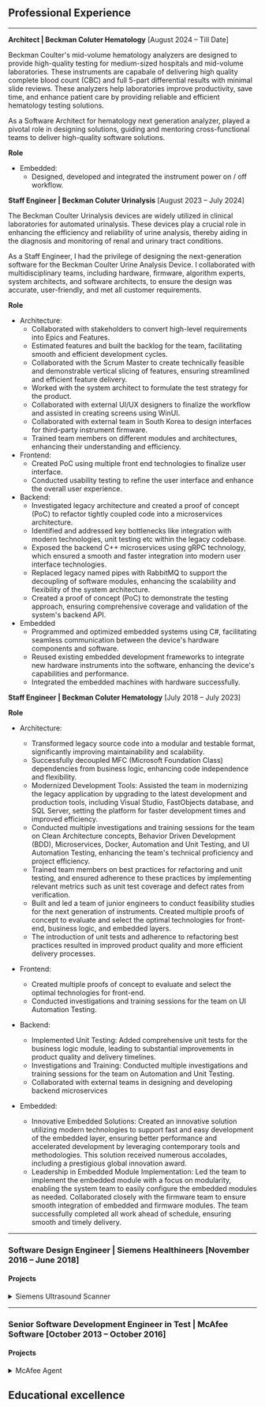 
## Professional Experience
---
**Architect | Beckman Coluter Hematology** [August 2024 – Till Date]

Beckman Coulter's mid-volume hematology analyzers are designed to provide high-quality testing for medium-sized hospitals and mid-volume laboratories. These instruments are capabale of delivering high quality complete blood count (CBC) and full 5-part differential results with minimal slide reviews. These analyzers help laboratories improve productivity, save time, and enhance patient care by providing reliable and efficient hematology testing solutions.

As a Software Architect for hematology next generation analyzer, played a pivotal role in designing solutions, guiding and mentoring cross-functional teams to deliver high-quality software solutions.

**Role**
 - Embedded:
   - Designed, developed and integrated the instrument power on / off workflow.

**Staff Engineer | Beckman Coluter Urinalysis** [August 2023 – July 2024]

The Beckman Coulter Urinalysis devices are widely utilized in clinical laboratories for automated urinalysis. These devices play a crucial role in enhancing the efficiency and reliability of urine analysis, thereby aiding in the diagnosis and monitoring of renal and urinary tract conditions.

As a Staff Engineer, I had the privilege of designing the next-generation software for the Beckman Coulter Urine Analysis Device. I collaborated with multidisciplinary teams, including hardware, firmware, algorithm experts, system architects, and software architects, to ensure the design was accurate, user-friendly, and met all customer requirements.

**Role**
  - Architecture:
    - Collaborated with stakeholders to convert high-level requirements into Epics and Features.
    - Estimated features and built the backlog for the team, facilitating smooth and efficient development cycles.
    - Collaborated with the Scrum Master to create technically feasible and demonstrable vertical slicing of features, ensuring streamlined and efficient feature delivery.
    - Worked with the system architect to formulate the test strategy for the product.
    - Collaborated with external UI/UX designers to finalize the workflow and assisted in creating screens using WinUI.
    - Collaborated with external team in South Korea to design interfaces for third-party instrument firmware.
    - Trained team members on different modules and architectures, enhancing their understanding and efficiency.    
  - Frontend:
    - Created PoC using multiple front end technologies to finalize user interface.
    - Conducted usability testing to refine the user interface and enhance the overall user experience.
  - Backend:
    - Investigated legacy architecture and created a proof of concept (PoC) to refactor tightly coupled code into a microservices architecture.
    - Identified and addressed key bottlenecks like integration with modern technologies, unit testing etc within the legacy codebase.
    - Exposed the backend C++ microservices using gRPC technology, which ensured a smooth and faster integration into modern user interface technologies.
    - Replaced legacy named pipes with RabbitMQ to support the decoupling of software modules, enhancing the scalability and flexibility of the system architecture.
    - Created a proof of concept (PoC) to demonstrate the testing approach, ensuring comprehensive coverage and validation of the system's backend API.
  - Embedded
    - Programmed and optimized embedded systems using C#, facilitating seamless communication between the device's hardware components and software.
    - Reused existing embedded development frameworks to integrate new hardware instruments into the software, enhancing the device's capabilities and performance.
    - Integrated the embedded machines with hardware successfully.

**Staff Engineer | Beckman Coluter Hematology** [July 2018 – July 2023]

**Role**
 - Architecture:
   - Transformed legacy source code into a modular and testable format, significantly improving maintainability and scalability.
   - Successfully decoupled MFC (Microsoft Foundation Class) dependencies from business logic, enhancing code independence and flexibility.
   - Modernized Development Tools: Assisted the team in modernizing the legacy application by upgrading to the latest development and production tools, including Visual Studio, FastObjects database, and SQL Server, setting the platform for faster development times and improved efficiency.
   - Conducted multiple investigations and training sessions for the team on Clean Architecture concepts, Behavior Driven Development (BDD), Microservices, Docker, Automation and Unit Testing, and UI Automation Testing, enhancing the team's technical proficiency and project efficiency.
   - Trained team members on best practices for refactoring and unit testing, and ensured adherence to these practices by implementing relevant metrics such as unit test coverage and defect rates from verification.
   - Built and led a team of junior engineers to conduct feasibility studies for the next generation of instruments. Created multiple proofs of concept to evaluate and select the optimal technologies for front-end, business logic, and embedded layers.
   - The introduction of unit tests and adherence to refactoring best practices resulted in improved product quality and more efficient delivery processes.

 - Frontend:
   - Created multiple proofs of concept to evaluate and select the optimal technologies for front-end.
   - Conducted investigations and training sessions for the team on UI Automation Testing.

 - Backend:
   - Implemented Unit Testing: Added comprehensive unit tests for the business logic module, leading to substantial improvements in product quality and delivery timelines.
   - Investigations and Training: Conducted multiple investigations and training sessions for the team on Automation and Unit Testing.
   - Collaborated with external teams in designing and developing backend microservices 

 - Embedded:
   - Innovative Embedded Solutions: Created an innovative solution utilizing modern technologies to support fast and easy development of the embedded layer, ensuring better performance and accelerated development by leveraging contemporary tools and methodologies. This solution received numerous accolades, including a prestigious global innovation award.
   - Leadership in Embedded Module Implementation: Led the team to implement the embedded module with a focus on modularity, enabling the system team to easily configure the embedded modules as needed. Collaborated closely with the firmware team to ensure smooth integration of embedded and firmware modules. The team successfully completed all work ahead of schedule, ensuring smooth and timely delivery.

---
### **Software Design Engineer | Siemens Healthineers** [November 2016 – June 2018]

#### Projects
<details>
 <summary>Siemens Ultrasound Scanner</summary>
 
 ![image](https://github.com/user-attachments/assets/6383faad-5767-44b1-84cb-43a7ffc02331)

 [ACUSON Sequoia](https://www.siemens-healthineers.com/en-in/ultrasound/new-era-ultrasound/acuson-sequoia) is an advanced diagnostic tool that integrates cutting-edge technology and AI-powered applications to streamline diagnostic processes. This system is designed to cater to patient-specific needs, ensuring accuracy and efficiency in various clinical settings such as Radiology, OB/GYN, Shared Service and beyond.

 Calculation module provides multiple measurement tools and calculation algorithms used by ultrasound scanner for measurements. As a software design engineer with calculations module, I was responsible for accelarating the software development so that the product can hit the market on time.

 **Role**
  - Module Development: 
    - Designed and developed new measurement tools for the ultrasound system.
    - Developed testing tools to ensure the accuracy and usability of the tools before delivering to other teams.
  - Efficiency & Quality Improvements: 
    - Greatly reduced development time and effort by refactoring and reusing the legacy calculation alogorithms in the new product. It involved exposing the required API's from legacy and adapting it into the C# modules using interoperability.
    - Ensured the alogorithm quality by introducing unit tests around legacy modules and ensured it holds true after refactoring and integrating into new module.
    - Integrated third-party algorithms to enable automatic measurement detection.
  - Team Building:
    - Provided training in C++, refactoring, and unit testing, boosting team productivity and technical proficiency.
 </details>

---
### **Senior Software Development Engineer in Test | McAfee Software** [October 2013 – October 2016]

#### Projects
<details>
 <summary>McAfee Agent</summary>

  ![image](https://github.com/user-attachments/assets/36dc3e6d-d1a2-4693-aac1-fed775476374)
  
  The **McAfee Agent** is a software component that facilitates the deployment, management, and updating of McAfee security products across a network. It ensures that all endpoints are protected with the latest security updates and configurations.
- **Centralized Management**: Allows IT administrators to manage security policies and updates from a central console.
- **Automated Updates**: Ensures that all endpoints receive the latest virus definitions and software updates automatically.
- **Policy Enforcement**: Enforces security policies across the network to maintain compliance and protect against threats.
- **Remote Monitoring**: Provides real-time monitoring and reporting of security status on all connected devices.

 **Role**
 
 Software Development Engineer in Test (SDET) role involves developing unit tests for new and legacy features, ensuring product quality by integrating tests into CI pipelines and maintaining automated tests. Creating unit tests for procedure oriented languagae like C requires additional efforts in building a solid framework that responses can be mocked. 
  - Enhanced Product Quality Enhancement
    - Developed comprehensive unit and integration tests for a security management product, significantly improving reliability and stability.
    - Conducted static code analysis using Coverity, identifying and resolving critical issues to maintain high-quality code standards.
    - Analyzed and fixed memory leaks utilizing WinDbg, enhancing application performance and stability.
  - Continuous Integration
    - Integrated unit tests into TeamCity CI server with Bullseye coverage reporting, ensuring robust and consistent testing practices.
    - Successfully migrated unit tests to Linux, Mac, and Embedded Linux, ensuring wide compatibility and improving overall test coverage.
 </details>


Educational excellence
---
